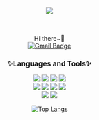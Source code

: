 <div align="center">

<img src="https://capsule-render.vercel.app/api?type=cylinder&color=FFE4E1&height=150&section=header&text=Hi%20there,%20I'm%20Jihye&desc=Welcome%20to%20my%20page!&fontSize=50&fontColor=ffffff&descAlignY=75&fontAlignY=45&animation=fadeIn&descSize=20"/>
 
<br><br>
Hi there~👋</br>
[![Gmail Badge](https://img.shields.io/badge/Gmail-D14836?style=flat&logo=Gmail&logoColor=white)](mailto:5140lovelyl@gmail.com)

### ✨Languages and Tools✨
<img src="https://img.shields.io/badge/Java-007396?style=flat-square&logo=&logoColor=white"/></a>
<img src="https://img.shields.io/badge/javascript-F7DF1E?style=flat-square&logo=JavaScript&logoColor=white"/></a>
<img src="https://img.shields.io/badge/Spring-6DB33F?style=flat-square&logo=Spring&logoColor=white"/></a>
<img src="https://img.shields.io/badge/Spring Boot-6DB33F?style=flat-square&logo=Spring Boot&logoColor=white"/></a><br>
<img src="https://img.shields.io/badge/HTML-E34F26?style=flat-square&logo=HTML5&logoColor=white"/></a>
<img src="https://img.shields.io/badge/CSS-1572B6?style=flat-square&logo=CSS3&logoColor=white"/></a>
<img src="https://img.shields.io/badge/Oracle-F80000?style=flat-square&logo=Oracle&logoColor=white"/></a>
<img src="https://img.shields.io/badge/MySQL-4479A1?style=flat-square&logo=MySQL&logoColor=white"/></a><br>
<img src="https://img.shields.io/badge/Git-F05032?style=flat-square&logo=Git&logoColor=white"/></a>
<img src="https://img.shields.io/badge/GitHub-181717?style=flat-square&logo=GitHub&logoColor=white"/></a>

[![Top Langs](https://github-readme-stats.vercel.app/api/top-langs/?username=dandelion1124&layout=compact)](https://github.com/dandelion1124)

</div> 
